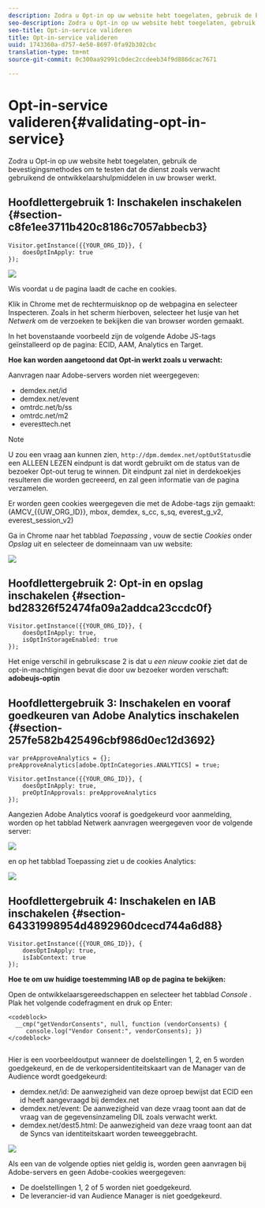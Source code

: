 ```yaml
---
description: Zodra u Opt-in op uw website hebt toegelaten, gebruik de bevestigingsmethodes om te testen dat de dienst zoals verwacht gebruikend de ontwikkelaarshulpmiddelen in uw browser werkt.
seo-description: Zodra u Opt-in op uw website hebt toegelaten, gebruik de bevestigingsmethodes om te testen dat de dienst zoals verwacht gebruikend de ontwikkelaarshulpmiddelen in uw browser werkt.
seo-title: Opt-in-service valideren
title: Opt-in-service valideren
uuid: 1743360a-d757-4e50-8697-0fa92b302cbc
translation-type: tm+mt
source-git-commit: 0c300aa92991c0dec2ccdeeb34f9d886dcac7671

---
```



# Opt-in-service valideren{#validating-opt-in-service}

Zodra u Opt-in op uw website hebt toegelaten, gebruik de bevestigingsmethodes om te testen dat de dienst zoals verwacht gebruikend de ontwikkelaarshulpmiddelen in uw browser werkt.

## Hoofdlettergebruik 1: Inschakelen inschakelen {#section-c8fe1ee3711b420c8186c7057abbecb3}

```
Visitor.getInstance({{YOUR_ORG_ID}}, { 
    doesOptInApply: true 
});
```

![](assets/use_case_1_1.png)

Wis voordat u de pagina laadt de cache en cookies.

Klik in Chrome met de rechtermuisknop op de webpagina en selecteer Inspecteren. Zoals in het scherm hierboven, selecteer het lusje van het *Netwerk* om de verzoeken te bekijken die van browser worden gemaakt.

In het bovenstaande voorbeeld zijn de volgende Adobe JS-tags geïnstalleerd op de pagina: ECID, AAM, Analytics en Target.

**Hoe kan worden aangetoond dat Opt-in werkt zoals u verwacht:**

Aanvragen naar Adobe-servers worden niet weergegeven:

* demdex.net/id
* demdex.net/event
* omtrdc.net/b/ss
* omtrdc.net/m2
* everesttech.net

>[!NOTE]
>
>U zou een vraag aan kunnen zien, `http://dpm.demdex.net/optOutStatus`die een ALLEEN LEZEN eindpunt is dat wordt gebruikt om de status van de bezoeker Opt-out terug te winnen. Dit eindpunt zal niet in derdekoekjes resulteren die worden gecreeerd, en zal geen informatie van de pagina verzamelen.

Er worden geen cookies weergegeven die met de Adobe-tags zijn gemaakt: (AMCV_{{UW_ORG_ID}}, mbox, demdex, s_cc, s_sq, everest_g_v2, everest_session_v2)

Ga in Chrome naar het tabblad *Toepassing* , vouw de sectie *Cookies* onder *Opslag* uit en selecteer de domeinnaam van uw website:

![](assets/use_case_1_2.png)

## Hoofdlettergebruik 2: Opt-in en opslag inschakelen {#section-bd28326f52474fa09a2addca23ccdc0f}

```
Visitor.getInstance({{YOUR_ORG_ID}}, { 
    doesOptInApply: true, 
    isOptInStorageEnabled: true 
});
```

Het enige verschil in gebruikscase 2 is dat u *een nieuw cookie* ziet dat de opt-in-machtigingen bevat die door uw bezoeker worden verschaft: **adobeujs-optin**

## Hoofdlettergebruik 3: Inschakelen en vooraf goedkeuren van Adobe Analytics inschakelen {#section-257fe582b425496cbf986d0ec12d3692}

```
var preApproveAnalytics = {}; 
preApproveAnalytics[adobe.OptInCategories.ANALYTICS] = true;

Visitor.getInstance({{YOUR_ORG_ID}}, { 
    doesOptInApply: true, 
    preOptInApprovals: preApproveAnalytics 
});
```

Aangezien Adobe Analytics vooraf is goedgekeurd voor aanmelding, worden op het tabblad Netwerk aanvragen weergegeven voor de volgende server:

![](assets/use_case_3_1.png)

en op het tabblad Toepassing ziet u de cookies Analytics:

![](assets/use_case_3_2.png)

## Hoofdlettergebruik 4: Inschakelen en IAB inschakelen {#section-64331998954d4892960dcecd744a6d88}

```
Visitor.getInstance({{YOUR_ORG_ID}}, { 
    doesOptInApply: true, 
    isIabContext: true 
});
```

**Hoe te om uw huidige toestemming IAB op de pagina te bekijken:**

Open de ontwikkelaarsgereedschappen en selecteer het tabblad *Console* . Plak het volgende codefragment en druk op Enter:

```
<codeblock>
  __cmp("getVendorConsents", null, function (vendorConsents) { 
     console.log("Vendor Consent:", vendorConsents); }) 
</codeblock>  
  
```

Hier is een voorbeeldoutput wanneer de doelstellingen 1, 2, en 5 worden goedgekeurd, en de de verkopersidentiteitskaart van de Manager van de Audience wordt goedgekeurd:

* demdex.net/id: De aanwezigheid van deze oproep bewijst dat ECID een id heeft aangevraagd bij demdex.net
* demdex.net/event: De aanwezigheid van deze vraag toont aan dat de vraag van de gegevensinzameling DIL zoals verwacht werkt.
* demdex.net/dest5.html: De aanwezigheid van deze vraag toont aan dat de Syncs van identiteitskaart worden teweeggebracht.

![](assets/use_case_4_1.png)

Als een van de volgende opties niet geldig is, worden geen aanvragen bij Adobe-servers en geen Adobe-cookies weergegeven:

* De doelstellingen 1, 2 of 5 worden niet goedgekeurd.
* De leverancier-id van Audience Manager is niet goedgekeurd.